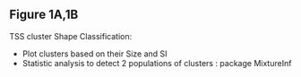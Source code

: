 ## Figure 1A,1B
TSS cluster Shape Classification:

- Plot clusters based on their Size and SI
- Statistic analysis to detect 2 populations of clusters : package MixtureInf


